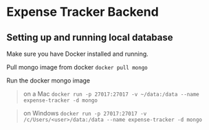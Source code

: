 # Expense Tracker Backend

## Setting up and running local database

Make sure you have Docker installed and running.

Pull mongo image from docker
`docker pull mongo`

Run the docker mongo image

> on a Mac
> `docker run -p 27017:27017 -v ~/data:/data --name expense-tracker -d mongo`

> on Windows
> `docker run -p 27017:27017 -v /c/Users/<user>/data:/data --name expense-tracker -d mongo`

